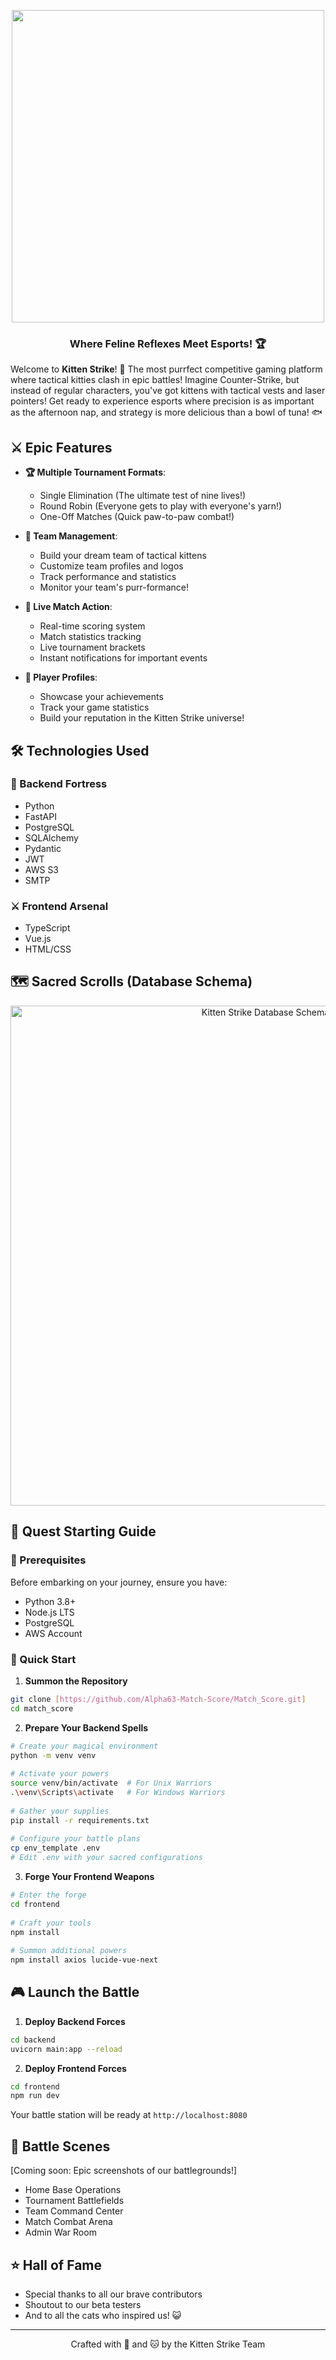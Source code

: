 <p align="center">
  <img src="https://i.imgur.com/fwjlOde.png" width="500">
</p>
 
<h3 align="center">Where Feline Reflexes Meet Esports! 🏆</h3>
 
Welcome to **Kitten Strike**! 🌟 The most purrfect competitive gaming platform where tactical kitties clash in epic battles! Imagine Counter-Strike, but instead of regular characters, you've got kittens with tactical vests and laser pointers! Get ready to experience esports where precision is as important as the afternoon nap, and strategy is more delicious than a bowl of tuna! 🐟
 
## ⚔️ Epic Features
 
- **🏆 Multiple Tournament Formats**:
  - Single Elimination (The ultimate test of nine lives!)
  - Round Robin (Everyone gets to play with everyone's yarn!)
  - One-Off Matches (Quick paw-to-paw combat!)
 
- **👥 Team Management**:
  - Build your dream team of tactical kittens
  - Customize team profiles and logos
  - Track performance and statistics
  - Monitor your team's purr-formance! 
 
- **🎯 Live Match Action**:
  - Real-time scoring system
  - Match statistics tracking
  - Live tournament brackets
  - Instant notifications for important events
 
- **🌟 Player Profiles**:
  - Showcase your achievements
  - Track your game statistics
  - Build your reputation in the Kitten Strike universe!
 
## 🛠️ Technologies Used
 
### 🏰 Backend Fortress
- Python 
- FastAPI 
- PostgreSQL 
- SQLAlchemy
- Pydantic
- JWT 
- AWS S3 
- SMTP
 
### ⚔️ Frontend Arsenal
- TypeScript 
- Vue.js
- HTML/CSS
 
## 🗺️ Sacred Scrolls (Database Schema)
 
<p align="center">
  <img src="https://i.imgur.com/BvVrz0I.png" width="800" alt="Kitten Strike Database Schema">
</p>
 
## 🏁 Quest Starting Guide
 
### 📜 Prerequisites
Before embarking on your journey, ensure you have:
- Python 3.8+ 
- Node.js LTS 
- PostgreSQL 
- AWS Account 
 
### 🎯 Quick Start
 
1. **Summon the Repository**
```bash
git clone [https://github.com/Alpha63-Match-Score/Match_Score.git]
cd match_score
```
 
2. **Prepare Your Backend Spells**
```bash
# Create your magical environment
python -m venv venv
 
# Activate your powers
source venv/bin/activate  # For Unix Warriors
.\venv\Scripts\activate   # For Windows Warriors
 
# Gather your supplies
pip install -r requirements.txt
 
# Configure your battle plans
cp env_template .env
# Edit .env with your sacred configurations
```
 
3. **Forge Your Frontend Weapons**
```bash
# Enter the forge
cd frontend
 
# Craft your tools
npm install
 
# Summon additional powers
npm install axios lucide-vue-next
```
 
## 🎮 Launch the Battle
 
1. **Deploy Backend Forces**
```bash
cd backend
uvicorn main:app --reload
```
 
2. **Deploy Frontend Forces**
```bash
cd frontend
npm run dev
```
 
Your battle station will be ready at `http://localhost:8080`
 
## 📸 Battle Scenes
[Coming soon: Epic screenshots of our battlegrounds!]
 
- Home Base Operations
- Tournament Battlefields
- Team Command Center
- Match Combat Arena
- Admin War Room
 
## ⭐ Hall of Fame
 
- Special thanks to all our brave contributors
- Shoutout to our beta testers
- And to all the cats who inspired us! 😺
 
---
<p align="center">Crafted with 💖 and 🐱 by the Kitten Strike Team</p>
